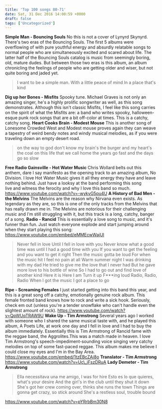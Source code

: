 ```yaml
---
title: 'Top 100 songs 80-71'
date: Sat, 31 Dec 2016 14:00:59 +0000
draft: false
tags: ['Uncategorized']
---
```


**Simple Man - Bouncing Souls** No this is not a cover of Lynyrd Skynyrd. There's two eras of the Bouncing Souls. The first 5 albums were overflowing of with pure youthful energy and absurdly relatable songs to normal people who are simultaneously excited and scared about life. The latter half of the Bouncing Souls catalog is music from seemingly boring, old, mature dudes. But between those two eras is this album, an album chronicling the feelings of people who are getting older and wiser, but not quite boring and jaded yet.

> I want to be a simple man. With a little peace of mind In a place that's kind

**Dig up her Bones - Misfits** Spooky tune. Michael Graves is not only an amazing singer, he's a highly prolific songwriter as well, as this song demonstrates. Although this isn't classic Misfits, I feel like this song carries on the spirit of what the Misfits are: a band who writes spooky, halloween-esque punk rock songs that are a bit off-color at times. This is a catchy, catchy song. **Heart Cooks Brain - Modest Mouse** This is another song of Lonesome Crowded West and Modest mouse proves again they can weave a tapestry of weird bendy notes and windy musical melodies, as if you were traveling down an empty desert road.

> on the way to god don't know my brain's the burger and my heart's the coal on this life that we call home the years go fast and the days go so slow

**Free Radio Gainsville - Hot Water Music** Chris Wollard belts out this anthem, dare I say manifesto as the opening track to an amazing album, No Division. I love Hot Water Music gives it all they energy they have and leave nothing behind. Just have a looksy at the band performing this song live and witness the ferocity and why I love this band so much. https://www.youtube.com/watch?v=-wykyG5pu4U **A History of Bad Men - the Melvins** The Melvins are the reason why Nirvana even exists. As legendary as they are, so this is one of the only tracks from the Melvins that has really drawn me in. The Melvins are notorious for their challenging music and I'm still struggling with it, but this track is a long, catchy, banger of a song. **Radio - Rancid** This is essentially a love song to music, and it's funner than fun. Just watch everyone explode and start jumping around when they start playing this song: https://www.youtube.com/embed/eMMEcwWajUI

> Never fell in love Until I fell in love with you Never know what a good time was until I had a good time with you If you want to get the feeling and you want to get it right Then the music gotta be loud For when the music hit I feel no pain at all Warm summer night I was drinking with my dad He tried to give me the love that I never had But he gave more love to his bottle of wine So I had to go out and find love of another kind Here it is Here I am Turn it up F\*\*\*ing loud Radio, Radio, Radio When I got the music I got a place to go

**Ripe - Screaming Females** I just started getting into this band this year, and this is a great song off a catchy, emotionally genuine rock album. This female fronted band knows how to rock and write a sick hook. Seriously, check em out (unless you're a tender snowflake who can't handle even the slightest amount of rock). https://www.youtube.com/watch?v=QpWUqTRAW9U **Wake Up - Tim Armstrong** Several years ago I worked with someone who I shared the same musical taste with, and he played this album, A Poets Life, at work one day and I fell in love and I had to buy the album immediately. Essentially this is Tim Armstrong of Rancid fame with the reggae band, the Aggrolites.This was a match made in heaven. I love Tim Armstrong's speech-impediment-sounding voice singing very catchy melodies on top of some fast-paced reggae. This album makes me believe I could close my eyes and I'm in the Bay Area. https://www.youtube.com/embed/1tzEBcZAi8o **Translator - Tim Armstrong** https://www.youtube.com/watch?v=Uc\_iFszDRuA **Lady Demeter - Tim Armstrong**

> Ella necessitava una me amigo, I was for hire Esto es lo que quieres, what's your desire And the girl's in the club until they shut it down She's got her crew coming over, thinks she runs the town Things are gonna get crazy, so stick around She's a restless soul, trouble bound

https://www.youtube.com/watch?v=pYRrbBm30N8